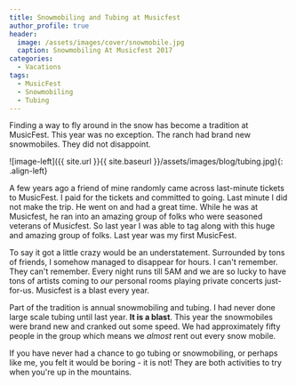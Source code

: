 ```yaml
---
title: Snowmobiling and Tubing at Musicfest
author_profile: true
header:
  image: /assets/images/cover/snowmobile.jpg
  caption: Snowmobiling At Musicfest 2017
categories:
  - Vacations
tags:
  - MusicFest
  - Snowmobiling
  - Tubing
---
```


Finding a way to fly around in the snow has become a tradition at MusicFest.  This year was no exception.  The ranch had brand new snowmobiles.  They did not disappoint.

![image-left]({{ site.url }}{{ site.baseurl }}/assets/images/blog/tubing.jpg){: .align-left}

A few years ago a friend of mine randomly came across last-minute tickets to MusicFest.  I paid for the tickets and committed to going.  Last minute I did not make the trip.  He went on and had a great time.  While he was at Musicfest, he ran into an amazing group of folks who were seasoned veterans of Musicfest.  So last year I was able to tag along with this huge and amazing group of folks.  Last year was my first MusicFest.

To say it got a little crazy would be an understatement.  Surrounded by tons of friends, I somehow managed to disappear for hours.  I can't remember.  They can't remember.  Every night runs till 5AM and we are so lucky to have tons of artists coming to _our_ personal rooms playing private concerts just-for-us.  Musicfest is a blast every year.

Part of the tradition is annual snowmobiling and tubing.  I had never done large scale tubing until last year.  **It is a blast**.  This year the snowmobiles were brand new and cranked out some speed.  We had approximately fifty people in the group which means we _almost_ rent out every snow mobile.

If you have never had a chance to go tubing or snowmobiling, or perhaps like me, you felt it would be boring - it is not!  They are both activities to try when you're up in the mountains.
